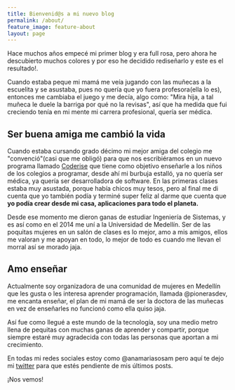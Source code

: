 ```yaml
---
title: Bienvenid@s a mi nuevo blog
permalink: /about/
feature_image: feature-about
layout: page
---
```

Hace muchos años empecé mi primer blog y era full rosa, pero ahora he descubierto muchos colores y por eso he decidido rediseñarlo y este es el resultado!.

Cuando estaba peque mi mamá me veía jugando con las muñecas a la escuelita y se asustaba, pues no quería que yo fuera profesora(ella lo es), entonces me cambiaba el juego y me decía, algo como: "Mira hija, a tal muñeca le duele la barriga por qué no la revisas", así que ha medida que fui creciendo tenía en mi mente mi carrera profesional, quería ser médica.

## Ser buena amiga me cambió la vida

Cuando estaba cursando grado décimo mi mejor amiga del colegio me "convenció"(casi que me obligó) para que nos escribiéramos en un nuevo programa llamado [Coderise](http://coderise.org/) que tiene como objetivo enseñarle a los niños de los colegios a programar, desde ahí mi burbuja estalló, ya no quería ser médica, ya quería ser desarrolladora de software.
En las primeras clases estaba muy asustada, porque había chicos muy tesos, pero al final me di cuenta que yo también podía y terminé super feliz al darme que cuenta que **yo podía crear desde mi casa, aplicaciones para todo el planeta.**

Desde ese momento me dieron ganas de estudiar Ingeniería de Sistemas, y es así como en el 2014 me uní a la Universidad de Medellín. Ser de las poquitas mujeres en un salón de clases es lo mejor, amo a mis amigos, ellos me valoran y me apoyan en todo, lo mejor de todo es cuando me llevan el morral así se morado jaja.

## Amo enseñar

Actualmente soy organizadora de una comunidad de mujeres en Medellín que les gusta o les interesa aprender programación, llamada @pionerasdev, me encanta enseñar, el plan de mi mamá de ser la doctora de las muñecas en vez de enseñarles no funcionó como ella quiso jaja.

Así fue como llegué a este mundo de la tecnología, soy una medio metro llena de pequitas con muchas ganas de aprender y compartir, porque siempre estaré muy agradecida con todas las personas que aportan a mi crecimiento.

En todas mi redes sociales estoy como @anamariasosam pero aquí te dejo mi [twitter](https://twitter.com/anamariasosam) para que estés pendiente de mis últimos posts.

¡Nos vemos!
